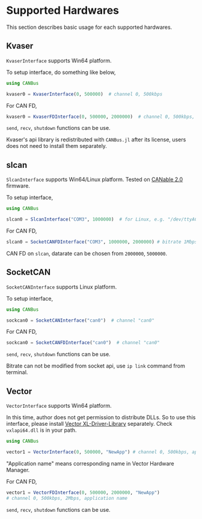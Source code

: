 # Supported Hardwares

This section describes basic usage for each supported hardwares.

## Kvaser

`KvaserInterface` supports Win64 platform.

To setup interface, do something like below,

```jl
using CANBus

kvaser0 = KvaserInterface(0, 500000)  # channel 0, 500kbps
```

For CAN FD,
```jl
kvaser0 = KvaserFDInterface(0, 500000, 2000000)  # channel 0, 500kbps, 2Mbps
```

`send`, `recv`, `shutdown` functions can be use.

Kvaser's api library is redistributed with `CANBus.jl` after its license, users does not need to install them separately.

## slcan

`SlcanInterface` supports Win64/Linux platform. Tested on [CANable 2.0](https://canable.io/) firmware.

To setup interface, 

```jl
using CANBus

slcan0 = SlcanInterface("COM3", 1000000)  # for Linux, e.g. "/dev/ttyACM0"
```

For CAN FD,
```jl
slcan0 = SocketCANFDInterface("COM3", 1000000, 2000000) # bitrate 1Mbps, datarate 2Mbps
```

CAN FD on `slcan`, datarate can be chosen from `2000000`, `5000000`.


## SocketCAN

`SocketCANInterface` supports Linux platform.

To setup interface, 

```jl
using CANBus

sockcan0 = SocketCANInterface("can0")  # channel "can0"
```

For CAN FD,
```jl
sockcan0 = SocketCANFDInterface("can0")  # channel "can0"
```


`send`, `recv`, `shutdown` functions can be use.

Bitrate can not be modified from socket api, use `ip link` command from terminal.


## Vector

`VectorInterface` supports Win64 platform. 

In this time, author does not get permission to distribute DLLs. So to use this interface, 
please install [Vector XL-Driver-Library](https://www.vector.com/jp/ja/products/products-a-z/libraries-drivers/xl-driver-library/#) separately. Check `vxlapi64.dll` is in your path.

```jl
using CANBus

vector1 = VectorInterface(0, 500000, "NewApp") # channel 0, 500kbps, application name
```

"Application name" means corresponding name in Vector Hardware Manager.

For CAN FD,
```jl
vector1 = VectorFDInterface(0, 500000, 2000000, "NewApp")
# channel 0, 500kbps, 2Mbps, application name
```


`send`, `recv`, `shutdown` functions can be use.
